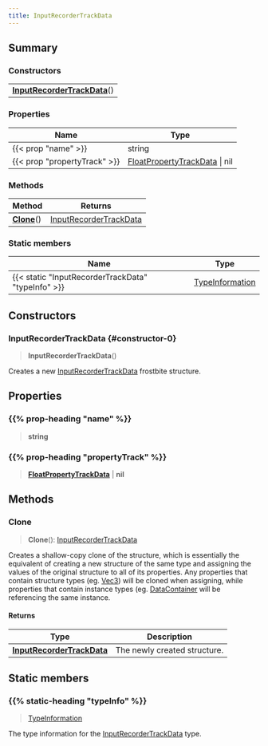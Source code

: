 ```yaml
---
title: InputRecorderTrackData
---
```



## Summary
### Constructors
| |
| ----------- |
| **[InputRecorderTrackData](#constructor-0)**() |

### Properties
| Name | Type |
| ---- | ---- |
| {{< prop "name" >}} | string |
| {{< prop "propertyTrack" >}} | [FloatPropertyTrackData](/vext/ref/fb/floatpropertytrackdata) \| nil |

### Methods
| Method | Returns |
| ------ | ---- |
| **[Clone](#clone)**() | [InputRecorderTrackData](/vext/ref/fb/inputrecordertrackdata) |

### Static members
| Name | Type |
| ---- | ---- |
| {{< static "InputRecorderTrackData" "typeInfo" >}} | [TypeInformation](/vext/ref/shared/class/typeinformation) |

## Constructors
### InputRecorderTrackData {#constructor-0}
> **InputRecorderTrackData**()

Creates a new [InputRecorderTrackData](/vext/ref/fb/inputrecordertrackdata) frostbite structure.

## Properties
### {{% prop-heading "name" %}}
> **string**

### {{% prop-heading "propertyTrack" %}}
> **[FloatPropertyTrackData](/vext/ref/fb/floatpropertytrackdata)** | **nil**

## Methods
### Clone
> **Clone**(): [InputRecorderTrackData](/vext/ref/fb/inputrecordertrackdata)

Creates a shallow-copy clone of the structure, which is essentially the equivalent of creating a new structure of the same type and assigning the values of the original structure to all of its properties. Any properties that contain structure types (eg. [Vec3](/vext/ref/shared/class/vec3)) will be cloned when assigning, while properties that contain instance types (eg. [DataContainer](/vext/ref/shared/class/datacontainer) will be referencing the same instance.

#### Returns
| Type | Description |
| ---- | ----------- |
| **[InputRecorderTrackData](/vext/ref/fb/inputrecordertrackdata)** | The newly created structure. |

## Static members
### {{% static-heading "typeInfo" %}}
> [TypeInformation](/vext/ref/shared/class/typeinformation)

The type information for the [InputRecorderTrackData](/vext/ref/fb/inputrecordertrackdata) type.

